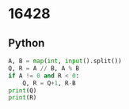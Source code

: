 # 16428

## Python

```python
A, B = map(int, input().split())
Q, R = A // B, A % B
if A != 0 and R < 0:
    Q, R = Q+1, R-B
print(Q)
print(R)
```

